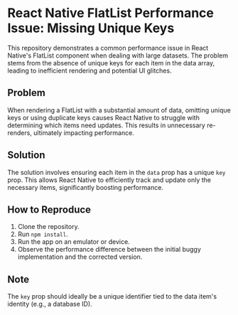 # React Native FlatList Performance Issue: Missing Unique Keys

This repository demonstrates a common performance issue in React Native's FlatList component when dealing with large datasets. The problem stems from the absence of unique keys for each item in the data array, leading to inefficient rendering and potential UI glitches.

## Problem

When rendering a FlatList with a substantial amount of data, omitting unique keys or using duplicate keys causes React Native to struggle with determining which items need updates. This results in unnecessary re-renders, ultimately impacting performance.

## Solution

The solution involves ensuring each item in the `data` prop has a unique `key` prop.  This allows React Native to efficiently track and update only the necessary items, significantly boosting performance.

## How to Reproduce

1. Clone the repository.
2. Run `npm install`.
3. Run the app on an emulator or device.
4. Observe the performance difference between the initial buggy implementation and the corrected version. 

## Note

The `key` prop should ideally be a unique identifier tied to the data item's identity (e.g., a database ID).